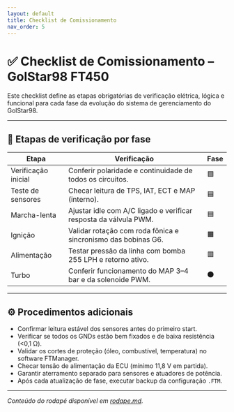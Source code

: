 ```yaml
---
layout: default
title: Checklist de Comissionamento
nav_order: 5
---
```


# ✅ Checklist de Comissionamento – GolStar98 FT450

Este checklist define as etapas obrigatórias de verificação elétrica, lógica e funcional para cada fase da evolução do sistema de gerenciamento do GolStar98.

---

## 🧩 Etapas de verificação por fase

| Etapa | Verificação | Fase |
|--------|--------------|------|
| Verificação inicial | Conferir polaridade e continuidade de todos os circuitos. | 🟩 |
| Teste de sensores | Checar leitura de TPS, IAT, ECT e MAP (interno). | 🟦 |
| Marcha-lenta | Ajustar idle com A/C ligado e verificar resposta da válvula PWM. | 🟦 |
| Ignição | Validar rotação com roda fônica e sincronismo das bobinas G6. | 🟧 |
| Alimentação | Testar pressão da linha com bomba 255 LPH e retorno ativo. | 🟥 |
| Turbo | Conferir funcionamento do MAP 3–4 bar e da solenoide PWM. | ⚫ |

---

## ⚙️ Procedimentos adicionais
- Confirmar leitura estável dos sensores antes do primeiro start.  
- Verificar se todos os GNDs estão bem fixados e de baixa resistência (<0,1 Ω).  
- Validar os cortes de proteção (óleo, combustível, temperatura) no software FTManager.  
- Checar tensão de alimentação da ECU (mínimo 11,8 V em partida).  
- Garantir aterramento separado para sensores e atuadores de potência.  
- Após cada atualização de fase, executar backup da configuração `.FTM`.

---

_Conteúdo do rodapé disponível em [rodape.md](rodape.md)._
